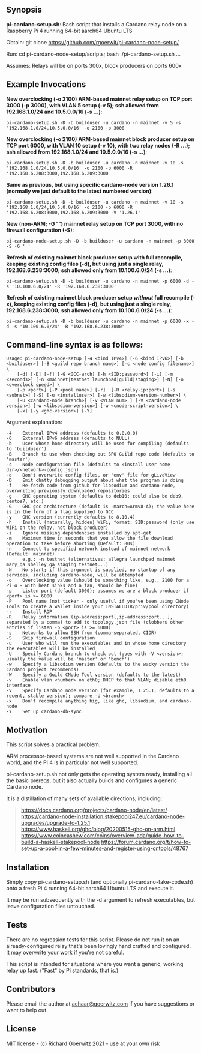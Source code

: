 ## Synopsis

**pi-cardano-setup.sh**:  Bash script that installs a Cardano relay node on a Raspberry Pi 4 running 64-bit aarch64 Ubuntu LTS

Obtain:  git clone https://github.com/rgoerwit/pi-cardano-node-setup/

Run:  cd pi-cardano-node-setup/scripts; bash ./pi-cardano-setup.sh ... 

Assumes:  Relays will be on ports 300x, block producers on ports 600x
## Example Invocations

**New overclocking (-o 2100) ARM-based mainnet relay setup on TCP port 3000 (-p 3000), with VLAN 5 setup (-v 5); ssh allowed from 192.168.1.0/24 and 10.5.0.0/16 (-s ...)**:
```
pi-cardano-setup.sh -D -b builduser -u cardano -n mainnet -v 5 -s '192.168.1.0/24,10.5.0.0/16' -o 2100 -p 3000 
```
**New overclocking (-o 2100) ARM-based mainnet block producer setup on TCP port 6000, with VLAN 10 setup (-v 10), with two relay nodes (-R ...); ssh allowed from 192.168.1.0/24 and 10.5.0.0/16 (-s ...)**:  
```
pi-cardano-setup.sh -D -b builduser -u cardano -n mainnet -v 10 -s '192.168.1.0/24,10.5.0.0/16' -o 2100 -p 6000 -R '192.168.6.208:3000,192.168.6.209:3000
```
**Same as previous, but using specific cardano-node version 1.26.1 (normally we just default to the latest numbered version)**:
```
pi-cardano-setup.sh -D -b builduser -u cardano -n mainnet -v 10 -s '192.168.1.0/24,10.5.0.0/16' -o 2100 -p 6000 -R '192.168.6.208:3000,192.168.6.209:3000 -V '1.26.1'
```
**New (non-ARM; -G ' ') mainnet relay setup on TCP port 3000, with no firewall configuration (-S)**:
```
pi-cardano-node-setup.sh -D -b builduser -u cardano -n mainnet -p 3000 -S -G ' '
```
**Refresh of existing mainnet block producer setup with full recompile, keeping existing config files (-d), but using just a single relay, 192.168.6.238:3000; ssh allowed only from 10.100.6.0/24 (-s ...)**:  
```
pi-cardano-setup.sh -D -b builduser -u cardano -n mainnet -p 6000 -d -s '10.100.6.0/24' -R '192.168.6.238:3000'
```
**Refresh of existing mainnet block producer setup *without* full recompile (-x), keeping existing config files (-d), but using just a single relay, 192.168.6.238:3000; ssh allowed only from 10.100.6.0/24 (-s ...)**:  
```
pi-cardano-setup.sh -D -b builduser -u cardano -n mainnet -p 6000 -x -d -s '10.100.6.0/24' -R '192.168.6.238:3000'
```

## Command-line syntax is as follows:

```
Usage: pi-cardano-node-setup [-4 <bind IPv4>] [-6 <bind IPv6>] [-b <builduser>] [-B <guild repo branch name>] [-c <node config filename>] \
    [-d] [-D] [-f] [-G <GCC-arch] [-h <SID:password>] [-i] [-m <seconds>] [-n <mainnet|testnet|launchpad|guild|staging>] [-N] [-o <overclock speed>] \
	[-p <port>] [-P <pool name>] [-r]  [-R <relay-ip:port>] [-s <subnet>] [-S] [-u <installuser>] [-w <libsodium-version-number>] \
	[-U <cardano-node branch>] [-v <VLAN num> ] [-V <cardano-node version>] [-w <libsodium-version>] [-w <cnode-script-version>] \
	[-x] [-y <ghc-version>] [-Y]
```

Argument explanation:

```
-4    External IPv4 address (defaults to 0.0.0.0)
-6    External IPv6 address (defaults to NULL)
-b    User whose home directory will be used for compiling (defaults to 'builduser')
-B    Branch to use when checking out SPO Guild repo code (defaults to 'master')
-c    Node configuration file (defaults to <install user home dir>/<network>-config.json)
-d    Don't overwrite config files, or 'env' file for gLiveView
-D    Emit chatty debugging output about what the program is doing
-f    Re-fetch code from github for libsodium and cardano-node, overwriting previously downloaded repositories
-g    GHC operating system (defaults to deb10; could also be deb9, centos7, etc.)
-G    GHC gcc architecture (default is -march=Armv8-A); the value here is in the form of a flag supplied to GCC
-y    GHC version (currently defaults to 8.10.4)
-h    Install (naturally, hidden) WiFi; format: SID:password (only use WiFi on the relay, not block producer)
-i    Ignore missing dependencies installed by apt-get
-m    Maximum time in seconds that you allow the file download operation to take before aborting (Default: 80s)
-n    Connect to specified network instead of mainnet network (Default: mainnet)
      e.g.: -n testnet (alternatives: allegra launchpad mainnet mary_qa shelley_qa staging testnet...)
-N    No start; if this argument is supplied, no startup of any services, including cardano-node, will be attempted
-o    Overclocking value (should be something like, e.g., 2100 for a Pi 4 - with heat sinks and a fan, should be fine)
-p    Listen port (default 3000); assumes we are a block producer if <port> is >= 6000
-P    Pool name (not ticker - only useful if you've been using CNode Tools to create a wallet inside your INSTALLDIR/priv/pool directory)
-r    Install RDP
-R    Relay information (ip-address:port[,ip-address:port...], separated by a comma) to add to topology.json file (clobbers other entries if listen -p <port> is >= 6000)
-s    Networks to allow SSH from (comma-separated, CIDR)
-S    Skip firewall configuration
-u    User who will run the executables and in whose home directory the executables will be installed
-U    Specify Cardano branch to check out (goes with -V <version>; usually the value will be 'master' or 'bench')
-w    Specify a libsodium version (defaults to the wacky version the Cardano project recommends)
-W    Specify a Guild CNode Tool version (defaults to the latest)
-v    Enable vlan <number> on eth0; DHCP to that VLAN; disable eth0 interface
-V    Specify Cardano node version (for example, 1.25.1; defaults to a recent, stable version); compare -U <branch>
-x    Don't recompile anything big, like ghc, libsodium, and cardano-node
-Y    Set up cardano-db-sync
```

## Motivation

This script solves a practical problem.

ARM processor-based systems are not well supported in the Cardano world, and the Pi 4 is in particular not well supported.

pi-cardano-setup.sh not only gets the operating system ready, installing all the basic prereqs, but it also actually builds and configures a generic Cardano node.

It is a distillation of many sets of available directions, including:

>   https://docs.cardano.org/projects/cardano-node/en/latest/
>   https://cardano-node-installation.stakepool247.eu/cardano-node-upgrades/upgrade-to-1.25.1
>	https://www.haskell.org/ghc/blog/20200515-ghc-on-arm.html
>	https://www.coincashew.com/coins/overview-ada/guide-how-to-build-a-haskell-stakepool-node
>   https://forum.cardano.org/t/how-to-set-up-a-pool-in-a-few-minutes-and-register-using-cntools/48767


## Installation

Simply copy pi-cardano-setup.sh (and optionally pi-cardano-fake-code.sh) onto a fresh Pi 4 running 64-bit aarch64 Ubuntu LTS and execute it.

It may be run subsequently with the -d argument to refresh executables, but leave configuration files untouched.


## Tests

There are no regression tests for this script.  Please do not run it on an already-configured relay that's been lovingly hand crafted and configured.  It may overwrite your work if you're not careful.

This script is intended for situations where you want a generic, working relay up fast.  ("Fast" by Pi standards, that is.)


## Contributors

Please email the author at achaar@goerwitz.com if you have suggestions or want to help out.


## License

MIT license - (c) Richard Goerwitz 2021 - use at your own risk

